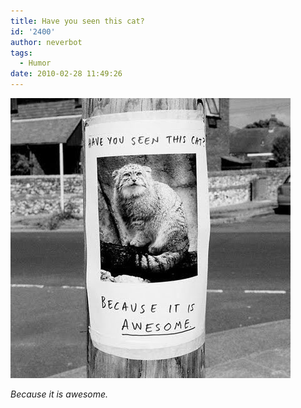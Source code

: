 ```yaml
---
title: Have you seen this cat?
id: '2400'
author: neverbot
tags:
  - Humor
date: 2010-02-28 11:49:26
---
```


![201002281149.jpg](./have-you-seen-this-cat/201002281149.jpg)

_Because it is awesome._
